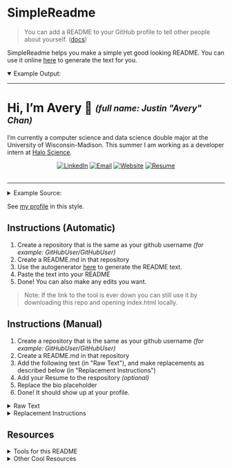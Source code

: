 # SimpleReadme

> You can add a README to your GitHub profile to tell other people about yourself. ([docs](https://docs.github.com/en/github/setting-up-and-managing-your-github-profile/customizing-your-profile/managing-your-profile-readme))

SimpleReadme helps you make a simple yet good looking README. You can use it online [here](http://www.averychan.site/SimpleReadme/) to generate the text for you.

<details open>

  <summary>Example Output:</summary>
  
---

# Hi, I’m Avery 👋 <sub><sup>_(full name: Justin "Avery" Chan)_</sup></sub>

I’m currently a computer science and data science double major at the University of Wisconsin-Madison. This summer I am working as a developer intern at [Halo Science](https://www.halo.science/).

<div align="center">
  <a href="https://www.linkedin.com/in/avery2"><img alt="LinkedIn" src="https://img.shields.io/badge/Justin_Chan-%230077B5.svg?style=flat&logo=linkedin&logoColor=white"/></a>
  <a href="mailto:justinaverychan@gmail.com"><img alt="Email" src="https://img.shields.io/badge/justinaverychan@gmail.com-D14836?style=flat&logo=gmail&logoColor=white"/></a>
  <a href="https://www.averychan.site"><img alt="Website" src="https://img.shields.io/website?down_color=lightgrey&down_message=offline&label=averychan.site&up_color=green&up_message=online&url=https%3A%2F%2Fwww.averychan.site"/></a>
    <a href="https://www.averychan.site/normal-resume/Justin_Avery_Chan_Resume.pdf"><img alt="Resume" src="https://img.shields.io/badge/Resume_(last_updated)-Jul_2021-green"/></a>
</div><br/>

---
</details>

<details>

<summary>Example Source:</summary>
  
```
# Hi, I’m Avery 👋

I’m currently a computer science and data science double major at the University of Wisconsin-Madison. This summer I am working as a developer intern at [Halo Science](https://www.halo.science/).

<div align="center">
  <a href="https://www.linkedin.com/in/avery2"><img alt="LinkedIn" src="https://img.shields.io/badge/Justin_Chan-%230077B5.svg?style=flat&logo=linkedin&logoColor=white"/></a>
  <a href="mailto:justinaverychan@gmail.com"><img alt="Email" src="https://img.shields.io/badge/justinaverychan@gmail.com-D14836?style=flat&logo=gmail&logoColor=white"/></a>
  <a href="https://www.averychan.site"><img alt="Website" src="https://img.shields.io/website?down_color=lightgrey&down_message=offline&label=averychan.site&up_color=green&up_message=online&url=https%3A%2F%2Fwww.averychan.site"/></a>
    <a href="https://www.averychan.site/normal-resume/Justin_Avery_Chan_Resume.pdf"><img alt="Resume" src="https://img.shields.io/badge/Resume_(last_updated)-Jul_2021-green"/></a>
</div><br/>
```
</details>

See [my profile](https://github.com/Avery2) in this style.

## Instructions (Automatic)

1. Create a repository that is the same as your github username _(for example: GitHubUser/GitHubUser)_
2. Create a README.md in that repository
3. Use the autogenerator [here](http://www.averychan.site/SimpleReadme/) to generate the README text.
4. Paste the text into your README
5. Done! You can also make any edits you want.

> Note: If the link to the tool is ever down you can still use it by downloading this repo and opening index.html locally.

## Instructions (Manual)

1. Create a repository that is the same as your github username _(for example: GitHubUser/GitHubUser)_
2. Create a README.md in that repository
3. Add the following text (in "Raw Text"), and make replacements as described below (in "Replacement Instructions")
4. Add your Resume to the respository _(optional)_
5. Replace the bio placeholder
6. Done! It should show up at your profile.

<details>
<summary>Raw Text</summary>
  
```
# Hi, I'm FIRST_LAST 👋

**(BIO GOES HERE)**

<div align="center">
  <a href="LINKED_IN_PROFILE_LINK"><img alt="LinkedIn" src="https://img.shields.io/badge/FIRST_LAST-%230077B5.svg?style=flat&logo=linkedin&logoColor=white"/></a>
  <a href="mailto:MY_EMAIL@gmail.com"><img alt="Email" src="https://img.shields.io/badge/MY_EMAIL@gmail.com-D14836?style=flat&logo=gmail&logoColor=white"/></a>
  <a href="MY_WEBSITE_URL"><img alt="Website" src="https://img.shields.io/website?down_color=lightgrey&down_message=offline&label=MY_WEBSITE_URL&up_color=green&up_message=online&url=MY_WEBSITE_URL"/></a>
  <a href="./PATH_TO_RESUME.pdf"><img alt="Resume" src="https://img.shields.io/badge/Resume_(last_updated)-TIME_LAST_UPDATED-green"/></a>
</div><br/>
```
</details>

<details>
<summary>Replacement Instructions</summary>

Replace the following text. Count included to make sure you get each one.

| Text to replace        | Count | Description                                                |
|------------------------|-------|------------------------------------------------------------|
| FIRST_LAST             | 3     | Your name                                                  |
| LINKED_IN_PROFILE_LINK | 1     | Link to your LinkedIn profile                              |
| MY_EMAIL               | 2     | Your email (assumes Gmail extension)                       |
| MY_WEBSITE_URL         | 3     | Your website URL                                           |
| PATH_TO_RESUME         | 1     | The path to your resume file (you can add it to this repo) |
| TIME_LAST_UPDATED      | 1     | Last time your Resume was updated. (Ex: "Jun 2001")        |

</details>

## Resources

<details>
<summary>Tools for this README</summary>

| Tool | Link |
|---|---:|
| Sheilds.io for the badges | [link](https://shields.io) |
</details>
  
<details>
<summary>Other Cool Resources</summary>

| Tool | Link |
|---|---:|
| Profile-readme for recent activity | [link](https://github.com/actions-js/profile-readme) |
| Github-readme-stats for the GitHub stats summary | [link](https://github.com/anuraghazra/github-readme-stats) |
| Productive-box for pinned gist (below) of commit times | [link](https://github.com/maxam2017/productive-box) ||
| List of many tools and examples | [link](https://github.com/abhisheknaiidu/awesome-github-profile-readme) |
</details>
